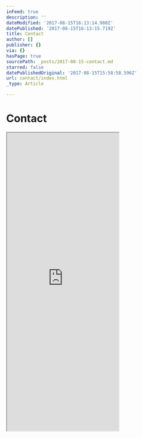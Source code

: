 ```yaml
---
inFeed: true
description: ''
dateModified: '2017-08-15T16:13:14.980Z'
datePublished: '2017-08-15T16:13:15.719Z'
title: Contact
author: []
publisher: {}
via: {}
hasPage: true
sourcePath: _posts/2017-08-15-contact.md
starred: false
datePublishedOriginal: '2017-08-15T15:58:58.596Z'
url: contact/index.html
_type: Article

---
```

# Contact

<iframe src="https://the-grid.github.io/ed-userhtml/?g=eJw9j9FqAjEURH8l5AOSjeJii6uIYpFuW1REfdTkmqSYZPcmrnS_vmqrj3MYDjMDe8S9AxJRFtSkVMVXzlWQkekQ9AmYDI4fA7rIFQcuZuN5tShX4Pp12-mZxi9z-PLpp867b9W2bMSL-NQfWPbbXE6_3-vNuiPa3YI3Fi43zQjcAZQCVSQ8AyUXq5IpqMiyjBIDVpv0SPdhh4AKsKDX7PaorX90nuDfkNHhxFwBOPCJgCcynDEyxgb87-LwFwJFT3Q" height="800" style=""></iframe>